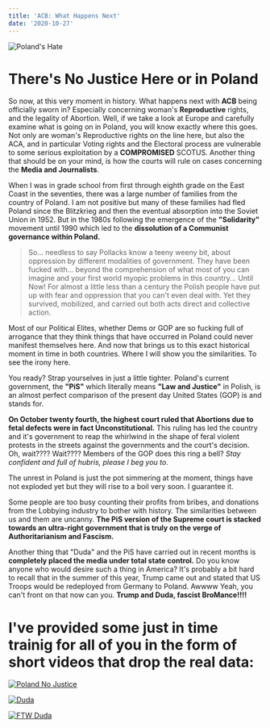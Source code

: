 ```yaml
---
title: 'ACB: What Happens Next'
date: '2020-10-27'
---
```


![Poland's Hate](/images/Poland-front-demo-600x450.jpg "Global Hate")

# There's No Justice Here or in Poland

So now, at this very moment in history. What happens next with **ACB** being officially sworn in? Especially concerning woman's **Reproductive** rights, and the legality of Abortion. Well, if we take a look at Europe and carefully examine what is going on in Poland, you will know exactly where this goes. Not only are woman's Reproductive rights on the line here, but also the ACA, and in particular Voting rights and the Electoral process are vulnerable to some serious exploitation by a **COMPROMISED** SCOTUS. Another thing that should be on your mind, is how the courts will rule on cases concerning the **Media and Journalists**.

When I was in grade school from first through eighth grade on the East Coast in the seventies, there was a large number of families from the country of Poland. I am not positive but many of these families had fled Poland since the Blitzkrieg and then the eventual absorption into the Soviet Union in 1952. But in the 1980s following the emergence of the **"Solidarity"** movement until 1990 which led to the **dissolution of a Communist governance within Poland.**

>So... needless to say Pollacks know a teeny weeny bit, about oppression by different modalities of government. They have been fucked with... beyond the comprehension of what most of you can imagine and your first world myopic problems in this country... Until Now! For almost a little less than a century the Polish people have put up with fear and oppression that you can't even deal with. Yet they survived, mobilized, and carried out both acts direct and collective action.

Most of our Political Elites, whether Dems or GOP are so fucking full of arrogance that they think things that have occurred in Poland could never manifest themselves here. And now that brings us to this exact historical moment in time in both countries. Where I will show you the similarities. To see the irony here.

You ready? Strap yourselves in just a little tighter. Poland's current government, the **"PiS"** which literally means **"Law and Justice"** in Polish, is an almost perfect comparison of the present day United States (GOP) is and stands for.

**On October twenty fourth, the highest court ruled that Abortions due to fetal defects were in fact Unconstitutional.** This ruling has led the country and it's government to reap the whirlwind in the shape of feral violent protests in the streets against the governments and the court's decision. Oh, wait???? Wait???? Members of the GOP does this ring a bell? *Stay confident and full of hubris, please I beg you to.*

The unrest in Poland is just the pot simmering at the moment, things have not exploded yet but they will rise to a boil very soon. I guarantee it.

Some people are too busy counting their profits from bribes, and donations from the Lobbying industry to bother with history. The similarities between us and them are uncanny. **The PiS version of the Supreme court is stacked towards an ultra-right government that is truly on the verge of Authoritarianism and Fascism.**

Another thing that "Duda" and the PiS have carried out in recent months is **completely placed the media under total state control.** Do you know anyone who would desire such a thing in America?  It's probably a bit hard to recall that in the summer of this year, Trump came out and stated that US Troops would be redeployed from Germany to Poland. Awwww Yeah, you can't front on that now can you. **Trump and Duda, fascist BroMance!!!!**

# I've provided some just in time trainig for all of you in the form of short videos that drop the real data:

[![Poland No Justice](https://img.youtube.com/vi/T33S1k1iGe0/0.jpg)](https://www.youtube.com/watch?v=T33S1k1iGe0 "Poland Abortion")

[![Duda](https://img.youtube.com/vi/5VdCDIgDaNg/0.jpg)](https://www.youtube.com/watch?v=5VdCDIgDaNg "Polish Election")

[![FTW Duda](https://img.youtube.com/vi/00Fpp-y33O4/0.jpg)](https://www.youtube.com/watch?v=00Fpp-y33O4 "Duda Wins")